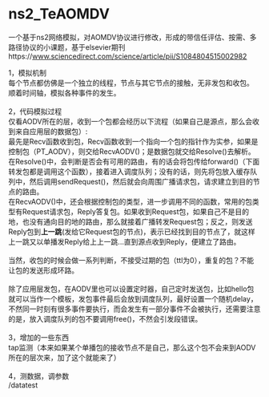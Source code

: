 # ns2_TeAOMDV

一个基于ns2网络模拟，对AOMDV协议进行修改，形成的带信任评估、按需、多路径协议的小课题，基于elsevier期刊https://www.sciencedirect.com/science/article/pii/S1084804515002982

1，模拟机制<br>
每个节点都仿佛是一个独立的线程，节点与其它节点的接触，无非发包和收包。<br>
顺着时间轴，模拟各种事件的发生。<br>
<br>
2，代码模拟过程<br>
仅看AODV所在的层，收到一个包都会经历以下流程（如果自己是源点，那么会收到来自应用层的数据包）:<br>
最先是Recv函数收到包，Recv函数收到一个指向一个包的指针作为实参，如果是控制包（PT_AODV），则交给RecvAODV()；是数据包就交给Resolve()去解析。<br>
在Resolve()中，会判断是否会有可用的路由，有的话会将包传给forward()（下面转发包都是调用这个函数），接着进入调度队列；没有的话，则先将包放入缓存队列中，然后调用sendRequest()，然后就会向周围广播请求包，请求建立到目的节点的路由。<br>
在RecvAODV()中，还会根据控制包的类型，进一步调用不同的函数，常用的包类型有Request请求包，Reply答复包。如果收到Request包，如果自己不是目的地，也没有通向目的地的路由，那么就接着广播转发Request包；反之，则发送Reply包到<b>上一跳</b>(发给它Request包的节点)，表示已经找到目的节点了，就这样上一跳又以单播发Reply给上上一跳...直到源点收到Reply，便建立了路由。<br>
<br>
当然，收包的时候会做一系列判断，不接受过期的包（ttl为0），重复的包？不能让包的发送形成环路。<br>
<br>
除了应用层发包，在AODV里也可以设置定时器，自己定时发送包，比如hello包就可以当作一个模板，发包事件最后会放到调度队列，最好设置一个随机delay，不然同一时刻有很多事件要执行，而会发生有一部分事件不会被执行，还需要注意的是，放入调度队列的包不要调用free()，不然会引发段错误。<br>
<br>
3，增加的一些东西<br>
tap监测（本来如果某个单播包的接收节点不是自己，那么这个包不会来到AODV所在的层次来，加了这个就能来了）<br>
<br>
4，测数据，调参数<br>
  /datatest<br>

